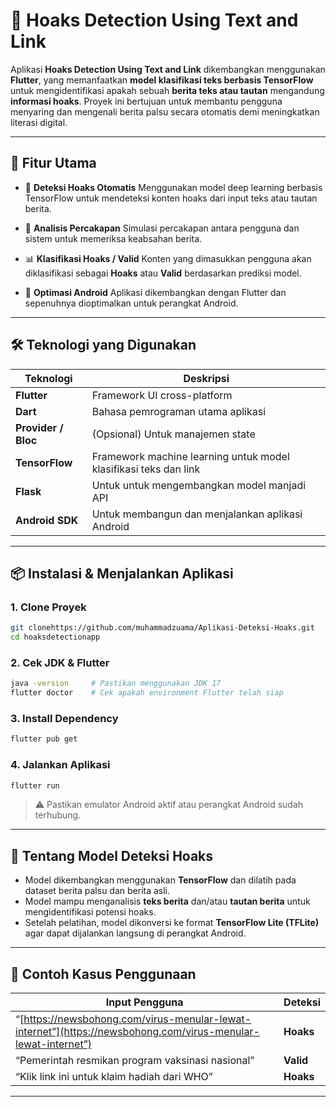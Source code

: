 

# 📱 Hoaks Detection Using Text and Link

Aplikasi **Hoaks Detection Using Text and Link** dikembangkan menggunakan **Flutter**, yang memanfaatkan **model klasifikasi teks berbasis TensorFlow** untuk mengidentifikasi apakah sebuah **berita teks atau tautan** mengandung **informasi hoaks**. Proyek ini bertujuan untuk membantu pengguna menyaring dan mengenali berita palsu secara otomatis demi meningkatkan literasi digital.

---

## 🚀 Fitur Utama

* 🧠 **Deteksi Hoaks Otomatis**
  Menggunakan model deep learning berbasis TensorFlow untuk mendeteksi konten hoaks dari input teks atau tautan berita.

* 💬 **Analisis Percakapan**
  Simulasi percakapan antara pengguna dan sistem untuk memeriksa keabsahan berita.

* 📊 **Klasifikasi Hoaks / Valid**
  Konten yang dimasukkan pengguna akan diklasifikasi sebagai **Hoaks** atau **Valid** berdasarkan prediksi model.

* 📱 **Optimasi Android**
  Aplikasi dikembangkan dengan Flutter dan sepenuhnya dioptimalkan untuk perangkat Android.

---

## 🛠 Teknologi yang Digunakan

| Teknologi           | Deskripsi                                                        |
| ------------------- | ---------------------------------------------------------------- |
| **Flutter**         | Framework UI cross-platform                                      |
| **Dart**            | Bahasa pemrograman utama aplikasi                                |
| **Provider / Bloc** | (Opsional) Untuk manajemen state                                 |
| **TensorFlow**      | Framework machine learning untuk model klasifikasi teks dan link |
| **Flask**           | Untuk untuk mengembangkan model manjadi API                      |
| **Android SDK**     | Untuk membangun dan menjalankan aplikasi Android                 |

---

## 📦 Instalasi & Menjalankan Aplikasi

### 1. Clone Proyek

```bash
git clonehttps://github.com/muhammadzuama/Aplikasi-Deteksi-Hoaks.git
cd hoaksdetectionapp
```

### 2. Cek JDK & Flutter

```bash
java -version     # Pastikan menggunakan JDK 17
flutter doctor    # Cek apakah environment Flutter telah siap
```

### 3. Install Dependency

```bash
flutter pub get
```

### 4. Jalankan Aplikasi

```bash
flutter run
```

> ⚠️ Pastikan emulator Android aktif atau perangkat Android sudah terhubung.

---

## 🤖 Tentang Model Deteksi Hoaks

* Model dikembangkan menggunakan **TensorFlow** dan dilatih pada dataset berita palsu dan berita asli.
* Model mampu menganalisis **teks berita** dan/atau **tautan berita** untuk mengidentifikasi potensi hoaks.
* Setelah pelatihan, model dikonversi ke format **TensorFlow Lite (TFLite)** agar dapat dijalankan langsung di perangkat Android.

---

## 🧪 Contoh Kasus Penggunaan

| Input Pengguna                                                                                                | Deteksi   |
| ------------------------------------------------------------------------------------------------------------- | --------- |
| “[https://newsbohong.com/virus-menular-lewat-internet”](https://newsbohong.com/virus-menular-lewat-internet”) | **Hoaks** |
| “Pemerintah resmikan program vaksinasi nasional”                                                              | **Valid** |
| “Klik link ini untuk klaim hadiah dari WHO”                                                                   | **Hoaks** |

---
